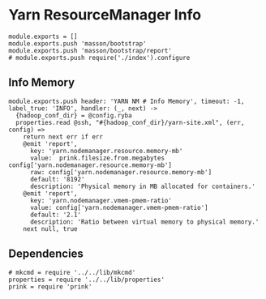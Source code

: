 
# Yarn ResourceManager Info

    module.exports = []
    module.exports.push 'masson/bootstrap'
    module.exports.push 'masson/bootstrap/report'
    # module.exports.push require('./index').configure

## Info Memory

    module.exports.push header: 'YARN NM # Info Memory', timeout: -1, label_true: 'INFO', handler: (_, next) ->
      {hadoop_conf_dir} = @config.ryba
      properties.read @ssh, "#{hadoop_conf_dir}/yarn-site.xml", (err, config) =>
        return next err if err
        @emit 'report',
          key: 'yarn.nodemanager.resource.memory-mb'
          value:  prink.filesize.from.megabytes config['yarn.nodemanager.resource.memory-mb']
          raw: config['yarn.nodemanager.resource.memory-mb']
          default: '8192'
          description: 'Physical memory in MB allocated for containers.'
        @emit 'report',
          key: 'yarn.nodemanager.vmem-pmem-ratio'
          value: config['yarn.nodemanager.vmem-pmem-ratio']
          default: '2.1'
          description: 'Ratio between virtual memory to physical memory.'
        next null, true

## Dependencies

    # mkcmd = require '../../lib/mkcmd'
    properties = require '../../lib/properties'
    prink = require 'prink'
